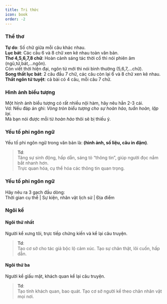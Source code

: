 ```yaml
---
title: Tri thức
icon: book
order: -2
---
```

### Thể thơ
**Tự do**: Số chữ giữa mỗi câu khác nhau.<br>
**Lục bát**: Các câu 6 và 8 chữ xen kẽ nhau toàn văn bản.<br>
**Thơ 4,5,6,7,8 chữ**: Hoàn cảnh sáng tác thời cổ thì nói phiên âm (ngũ,tứ,bát,…ngôn).<br>
Còn viết thời hiện đại, ngôn từ mới thì nói bình thường (5,6,7,…chữ).<br>
**Song thất lục bát**: 2 câu đầu 7 chữ, các câu còn lại 6 và 8 chữ xen kẽ nhau.<br>
**Thất ngôn tứ tuyệt**: cả bài có 4 câu, mỗi câu 7 chữ.

### Hình ảnh biểu tượng
Một hình ảnh biểu tượng có rất nhiều nội hàm, hãy nêu hẳn 2-3 cái.<br>
Vd: Nếu đáp án ghi: *Vòng tròn biểu tượng cho sự hoàn hảo, tuần hoàn, lặp lại*.<br>
Mà bạn nói được mỗi từ *hoàn hảo* thôi sẽ bị thiếu ý.

### Yếu tố phi ngôn ngữ
Yếu tố phi ngôn ngữ trong văn bản là: **(hình ảnh, số liệu, câu in đậm)**.<br>
>**Td**:<br>
Tăng sự sinh động, hấp dẫn, sáng tỏ “thông tin”, giúp người đọc nắm bắt nhanh hơn.<br>
Trực quan hóa, cụ thể hóa các thông tin quan trọng.

### Yếu tố phi ngôn ngữ
Hãy nêu ra 3 gạch đầu dòng:<br>
Thời gian cụ thể | Sự kiện, nhân vật lịch sử | Địa điểm

### Ngôi kể
#### Ngôi thứ nhất
Người kể xưng tôi, trực tiếp chứng kiến và kể lại câu truyện.<br>
>**Td**:<br>
Tạo cơ sở cho tác giả bộc lộ cảm xúc.
Tạo sự chân thật, lôi cuốn, hấp dẫn.
#### Ngôi thứ ba
Người kể giấu mặt, khách quan kể lại câu truyện.<br>
>**Td**:<br>
Tạo tính khách quan, bao quát. Tạo cơ sở người kể theo chân nhân vật mọi nơi.
